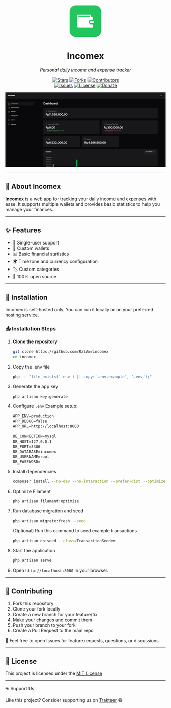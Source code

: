 <p align="center">
  <img src="https://raw.githubusercontent.com/RzlAm/incomex/refs/heads/main/public/web-app-manifest-512x512.png" alt="Incomex Logo" width="100" height="100" />
</p>

<h1 align="center">Incomex</h1>
<p align="center"><i>Personal daily income and expense tracker</i></p>

<p align="center">
  <a href="https://github.com/RzlAm/incomex/stargazers"><img src="https://img.shields.io/github/stars/RzlAm/incomex?style=social" alt="Stars"></a>
  <a href="https://github.com/RzlAm/incomex/network/members"><img src="https://img.shields.io/github/forks/RzlAm/incomex?style=social" alt="Forks"></a>
  <a href="https://github.com/RzlAm/incomex/graphs/contributors"><img src="https://img.shields.io/github/contributors/RzlAm/incomex" alt="Contributors"></a>
  <br>
  <a href="https://github.com/RzlAm/incomex/issues"><img src="https://img.shields.io/github/issues/RzlAm/incomex" alt="Issues"></a>
  <a href="https://github.com/RzlAm/incomex/blob/main/LICENSE"><img src="https://img.shields.io/github/license/RzlAm/incomex" alt="License"></a>
  <a href="https://trakteer.id/rzlam/tip"><img src="https://img.shields.io/badge/Donate-Trakteer-orange" alt="Donate"></a>
</p>

<img src="https://raw.githubusercontent.com/RzlAm/incomex/refs/heads/main/public/Screenshot.png" alt="Screenshot" />

---

## 🧾 About Incomex

**Incomex** is a web app for tracking your daily income and expenses with ease. It supports multiple wallets and provides basic statistics to help you manage your finances.

---

## ✨ Features

-   🔐 Single-user support
-   👛 Custom wallets
-   📊 Basic financial statistics
-   🌍 Timezone and currency configuration
-   🏷️ Custom categories
-   💯 100% open source

---

## 🚀 Installation

Incomex is self-hosted only. You can run it locally or on your preferred hosting service.

### 📥 Installation Steps

1. **Clone the repository**
    ```bash
    git clone https://github.com/RzlAm/incomex
    cd incomex
    ```
2. Copy the .env file
    ```bash
    php -r "file_exists('.env') || copy('.env.example', '.env');"
    ```
3. Generate the app key
    ```bash
    php artisan key:generate
    ```
4. Configure `.env`
   Example setup:

    ```env
    APP_ENV=production
    APP_DEBUG=false
    APP_URL=http://localhost:8000

    DB_CONNECTION=mysql
    DB_HOST=127.0.0.1
    DB_PORT=3306
    DB_DATABASE=incomex
    DB_USERNAME=root
    DB_PASSWORD=
    ```

5. Install dependencies
    ```bash
    composer install --no-dev --no-interaction --prefer-dist --optimize-autoloader
    ```
6. Optimize Filament
    ```bash
    php artisan filament:optimize
    ```
7. Run database migration and seed

    ```bash
    php artisan migrate:fresh --seed
    ```

    (Optional) Run this command to seed example transactions

    ```bash
    php artisan db:seed --class=TransactionSeeder
    ```

8. Start the application
    ```bash
    php artisan serve
    ```
9. Open `http://localhost:8000` in your browser.

---

## 🤝 Contributing

1. Fork this repository
2. Clone your fork locally
3. Create a new branch for your feature/fix
4. Make your changes and commit them
5. Push your branch to your fork
6. Create a Pull Request to the main repo

📝 Feel free to open Issues for feature requests, questions, or discussions.

---

## 📄 License

This project is licensed under the [MIT License](https://github.com/RzlAm/incomex/blob/main/LICENSE)

---

☕ Support Us

Like this project? Consider supporting us on [Trakteer](https://trakteer.id/rzlam/tip) 😄
